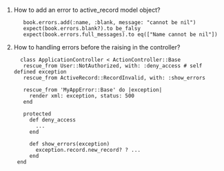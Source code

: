 1. How to add an error to active_record model object?
    
          book.errors.add(:name, :blank, message: "cannot be nil")
          expect(book.errors.blank?).to be_falsy
          expect(book.errors.full_messages).to eq(["Name cannot be nil"])
2. How to handling errors before the raising in the controller?
    
         class ApplicationController < ActionController::Base
          rescue_from User::NotAuthorized, with: :deny_access # self defined exception
          rescue_from ActiveRecord::RecordInvalid, with: :show_errors

          rescue_from 'MyAppError::Base' do |exception|
            render xml: exception, status: 500
          end

          protected
            def deny_access
              ...
            end

            def show_errors(exception)
              exception.record.new_record? ? ...
            end
        end
